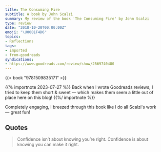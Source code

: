 ```yaml
---
title: The Consuming Fire
subtitle: A book by John Scalzi
summary: My review of the book 'The Consuming Fire' by John Scalzi
type: review
date: "2018-10-20T00:00:00Z"
emoji: "\U0001F4D6"
topics:
- Reflections
tags:
- imported
- from-goodreads
syndications:
- https://www.goodreads.com/review/show/2569740480
---
```


{{< book "9781509835171" >}}

{{% importnote 2023-07-27 %}}
Back when I wrote Goodreads reviews, I tried to keep them short & sweet — which makes them seem a little out of place here on this blog!
{{%/ importnote %}}

Completely engaging, I breezed through this book like I do all Scalzi's work — great fun!

## Quotes

> Confidence isn’t about knowing you’re right. Confidence is about knowing you can make it right.
